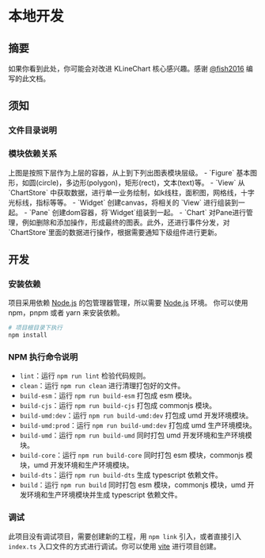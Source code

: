 # 本地开发

## 摘要
如果你看到此处，你可能会对改进 KLineChart 核心感兴趣。感谢 [@fish2016](https://github.com/fish2016) 编写的此文档。

## 须知
### 文件目录说明
<script setup>
import ProjectDirExplain from '../components/ProjectDirExplain.vue'
import ProjectModuleExplain from '../components/ProjectModuleExplain.vue'
</script>
<ProjectDirExplain/>

### 模块依赖关系
<ProjectModuleExplain/>
上图是按照下层作为上层的容器，从上到下列出图表模块层级。
- `Figure` 基本图形，如圆(circle)，多边形(polygon)，矩形(rect)，文本(text)等。
- `View` 从 `ChartStore` 中获取数据，进行单一业务绘制，如k线柱，面积图，网格线，十字光标线，指标等等。
- `Widget` 创建canvas，将相关的 `View` 进行组装到一起。
- `Pane` 创建dom容器，将`Widget`组装到一起。
- `Chart` 对Pane进行管理，例如删除和添加操作，形成最终的图表。此外，还进行事件分发，对`ChartStore`里面的数据进行操作，根据需要通知下级组件进行更新。


## 开发
### 安装依赖
项目采用依赖 [Node.js](https://nodejs.org) 的包管理器管理，所以需要 [Node.js](https://nodejs.org) 环境。
你可以使用 npm，pnpm 或者 yarn 来安装依赖。
```bash
# 项目根目录下执行
npm install
```

### NPM 执行命令说明

- `lint`：运行 `npm run lint` 检验代码规则。
- `clean`：运行 `npm run clean` 进行清理打包好的文件。
- `build-esm`：运行 `npm run build-esm` 打包成 esm 模块。
- `build-cjs`：运行 `npm run build-cjs` 打包成 commonjs 模块。
- `build-umd:dev`：运行 `npm run build-umd:dev` 打包成 umd 开发环境模块。
- `build-umd:prod`：运行 `npm run build-umd:dev` 打包成 umd 生产环境模块。
- `build-umd`：运行 `npm run build-umd` 同时打包 umd 开发环境和生产环境模块。
- `build-core`：运行 `npm run build-core` 同时打包 esm 模块，commonjs 模块，umd 开发环境和生产环境模块。
- `build-dts`：运行 `npm run build-dts` 生成 typescript 依赖文件。
- `build`：运行 `npm run build` 同时打包 esm 模块，commonjs 模块，umd 开发环境和生产环境模块并生成 typescript 依赖文件。

### 调试
此项目没有调试项目，需要创建新的工程，用 `npm link` 引入，或者直接引入 `index.ts` 入口文件的方式进行调试。你可以使用 [vite](https://cn.vitejs.dev/) 进行项目创建。


